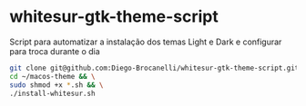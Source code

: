 # whitesur-gtk-theme-script
Script para automatizar a instalação dos temas Light e Dark e configurar para troca durante o dia


```bash
git clone git@github.com:Diego-Brocanelli/whitesur-gtk-theme-script.git ~/macos-theme && \
cd ~/macos-theme && \
sudo shmod +x *.sh && \
./install-whitesur.sh
```
